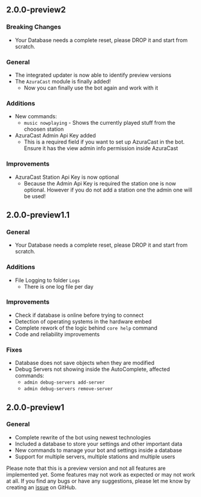 ## 2.0.0-preview2
### Breaking Changes
- Your Database needs a complete reset, please DROP it and start from scratch.

### General
- The integrated updater is now able to identify preview versions
- The `AzuraCast` module is finally added!
  - Now you can finally use the bot again and work with it

### Additions
- New commands:
  - `music nowplaying` - Shows the currently played stuff from the choosen station
- AzuraCast Admin Api Key added
  - This is a required field if you want to set up AzuraCast in the bot. Ensure it has the view admin info permission inside AzuraCast

### Improvements
- AzuraCast Station Api Key is now optional
  - Because the Admin Api Key is required the station one is now optional. However if you do not add a station one the admin one will be used!

## 2.0.0-preview1.1
### General
- Your Database needs a complete reset, please DROP it and start from scratch.

### Additions
- File Logging to folder `Logs`
  - There is one log file per day

### Improvements
- Check if database is online before trying to connect
- Detection of operating systems in the hardware embed
- Complete rework of the logic behind `core help` command
- Code and reliability improvements

### Fixes
- Database does not save objects when they are modified
- Debug Servers not showing inside the AutoComplete, affected commands:
  - `admin debug-servers add-server`
  - `admin debug-servers remove-server`

## 2.0.0-preview1
### General
- Complete rewrite of the bot using newest technologies
- Included a database to store your settings and other important data
- New commands to manage your bot and settings inside a database
- Support for multiple servers, multiple stations and multiple users

Please note that this is a preview version and not all features are implemented yet. Some features may not work as expected or may not work at all.
If you find any bugs or have any suggestions, please let me know by creating an [issue](https://github.com/Sella-GH/AzzyBot/issues/new/choose) on GitHub.
